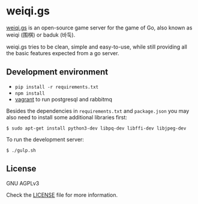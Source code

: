 weiqi.gs
========
[weiqi.gs](https://weiqi.gs) is an open-source game server for the game of Go, also known as weiqi (围棋) or baduk (바둑).

weiqi.gs tries to be clean, simple and easy-to-use, while still providing all the basic features expected from a go server.

Development environment
-----------------------
- `pip install -r requirements.txt`
- `npm install`
- [vagrant](https://www.vagrantup.com/) to run postgresql and rabbitmq

Besides the dependencies in `requirements.txt` and `package.json` you may also need to install some additional libraries first:
```
$ sudo apt-get install python3-dev libpq-dev libffi-dev libjpeg-dev
```

To run the development server:
```
$ ./gulp.sh
```

License
-------
GNU AGPLv3

Check the [LICENSE](https://gitlab.com/mibitzi/weiqi.gs/blob/master/LICENSE) file for more information.